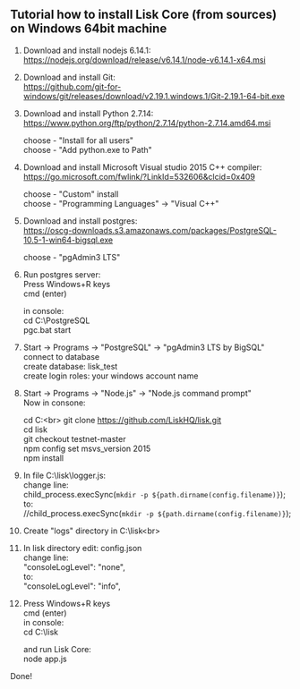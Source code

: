 <h2>Tutorial how to install Lisk Core (from sources) on Windows 64bit machine</h2>

1. Download and install nodejs 6.14.1:<br>
   https://nodejs.org/download/release/v6.14.1/node-v6.14.1-x64.msi

2. Download and install Git:<br>
   https://github.com/git-for-windows/git/releases/download/v2.19.1.windows.1/Git-2.19.1-64-bit.exe

3. Download and install Python 2.7.14:<br>
   https://www.python.org/ftp/python/2.7.14/python-2.7.14.amd64.msi
 
   choose - "Install for all users"<br>
   choose - "Add python.exe to Path"<br>

4. Download and install Microsoft Visual studio 2015 C++ compiler:<br>
   https://go.microsoft.com/fwlink/?LinkId=532606&clcid=0x409

   choose - "Custom" install<br>
   choose - "Programming Languages" -> "Visual C++"

5. Download and install postgres:<br>
   https://oscg-downloads.s3.amazonaws.com/packages/PostgreSQL-10.5-1-win64-bigsql.exe

   choose - "pgAdmin3 LTS"<br>

6. Run postgres server:<br>
   Press Windows+R keys<br>
   cmd (enter)<br>
   
   in console:<br>
   cd C:\PostgreSQL<br>
   pgc.bat start<br>

7. Start -> Programs -> "PostgreSQL" -> "pgAdmin3 LTS by BigSQL"<br>
   connect to database<br>
   create database: lisk_test<br>
   create login roles: your windows account name<br>

8. Start -> Programs -> "Node.js" -> "Node.js command prompt"<br>
   Now in consone:

   cd C:\<br>
   git clone https://github.com/LiskHQ/lisk.git<br>
   cd lisk<br>
   git checkout testnet-master<br>
   npm config set msvs_version 2015<br>
   npm install<br>

9. In file C:\lisk\logger.js:<br>
   change line:<br>
   child_process.execSync(`mkdir -p ${path.dirname(config.filename)}`);<br>
   to:<br>
   //child_process.execSync(`mkdir -p ${path.dirname(config.filename)}`);<br>

10. Create "logs" directory in C:\lisk\<br>

11. In lisk directory edit: config.json<br>
    change line:<br>
    "consoleLogLevel": "none",<br>
    to:<br>
    "consoleLogLevel": "info",<br>

12. Press Windows+R keys<br>
    cmd (enter)
    <br>
    in console:<br>
    cd C:\lisk<br>

    and run Lisk Core:<br>
    node app.js<br>

Done!
